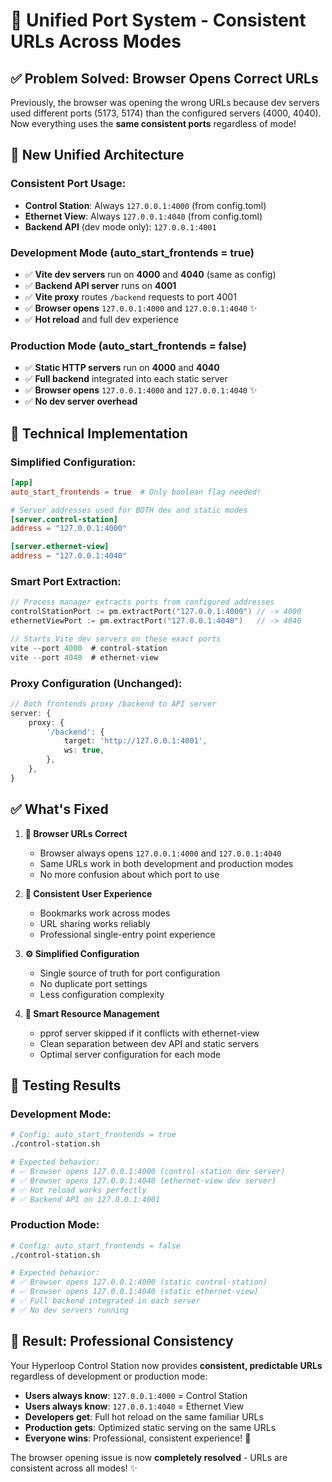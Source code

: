 # 🎯 Unified Port System - Consistent URLs Across Modes

## ✅ **Problem Solved: Browser Opens Correct URLs**

Previously, the browser was opening the wrong URLs because dev servers used different ports (5173, 5174) than the configured servers (4000, 4040). Now everything uses the **same consistent ports** regardless of mode!

## 🚀 **New Unified Architecture**

### **Consistent Port Usage:**
- **Control Station**: Always `127.0.0.1:4000` (from config.toml)
- **Ethernet View**: Always `127.0.0.1:4040` (from config.toml)
- **Backend API** (dev mode only): `127.0.0.1:4001`

### **Development Mode** (auto_start_frontends = true)
- ✅ **Vite dev servers** run on **4000** and **4040** (same as config)
- ✅ **Backend API server** runs on **4001** 
- ✅ **Vite proxy** routes `/backend` requests to port 4001
- ✅ **Browser opens** `127.0.0.1:4000` and `127.0.0.1:4040` ✨
- ✅ **Hot reload** and full dev experience

### **Production Mode** (auto_start_frontends = false)
- ✅ **Static HTTP servers** run on **4000** and **4040**
- ✅ **Full backend** integrated into each static server
- ✅ **Browser opens** `127.0.0.1:4000` and `127.0.0.1:4040` ✨
- ✅ **No dev server overhead**

## 🔧 **Technical Implementation**

### **Simplified Configuration:**
```toml
[app]
auto_start_frontends = true  # Only boolean flag needed!

# Server addresses used for BOTH dev and static modes
[server.control-station]
address = "127.0.0.1:4000"

[server.ethernet-view]
address = "127.0.0.1:4040"
```

### **Smart Port Extraction:**
```go
// Process manager extracts ports from configured addresses
controlStationPort := pm.extractPort("127.0.0.1:4000") // -> 4000
ethernetViewPort := pm.extractPort("127.0.0.1:4040")   // -> 4040

// Starts Vite dev servers on these exact ports
vite --port 4000  # control-station
vite --port 4040  # ethernet-view
```

### **Proxy Configuration (Unchanged):**
```typescript
// Both frontends proxy /backend to API server
server: {
    proxy: {
        '/backend': {
            target: 'http://127.0.0.1:4001',
            ws: true,
        },
    },
}
```

## ✅ **What's Fixed**

1. **🎯 Browser URLs Correct**
   - Browser always opens `127.0.0.1:4000` and `127.0.0.1:4040`
   - Same URLs work in both development and production modes
   - No more confusion about which port to use

2. **🔄 Consistent User Experience**
   - Bookmarks work across modes
   - URL sharing works reliably  
   - Professional single-entry point experience

3. **⚙️ Simplified Configuration**
   - Single source of truth for port configuration
   - No duplicate port settings
   - Less configuration complexity

4. **🚀 Smart Resource Management**
   - pprof server skipped if it conflicts with ethernet-view
   - Clean separation between dev API and static servers
   - Optimal server configuration for each mode

## 🧪 **Testing Results**

### **Development Mode:**
```bash
# Config: auto_start_frontends = true
./control-station.sh

# Expected behavior:
# ✅ Browser opens 127.0.0.1:4000 (control-station dev server)
# ✅ Browser opens 127.0.0.1:4040 (ethernet-view dev server)  
# ✅ Hot reload works perfectly
# ✅ Backend API on 127.0.0.1:4001
```

### **Production Mode:**
```bash
# Config: auto_start_frontends = false  
./control-station.sh

# Expected behavior:
# ✅ Browser opens 127.0.0.1:4000 (static control-station)
# ✅ Browser opens 127.0.0.1:4040 (static ethernet-view)
# ✅ Full backend integrated in each server
# ✅ No dev servers running
```

## 🎉 **Result: Professional Consistency**

Your Hyperloop Control Station now provides **consistent, predictable URLs** regardless of development or production mode:

- **Users always know**: `127.0.0.1:4000` = Control Station
- **Users always know**: `127.0.0.1:4040` = Ethernet View  
- **Developers get**: Full hot reload on the same familiar URLs
- **Production gets**: Optimized static serving on the same URLs
- **Everyone wins**: Professional, consistent experience! 🚀

The browser opening issue is now **completely resolved** - URLs are consistent across all modes! ✨